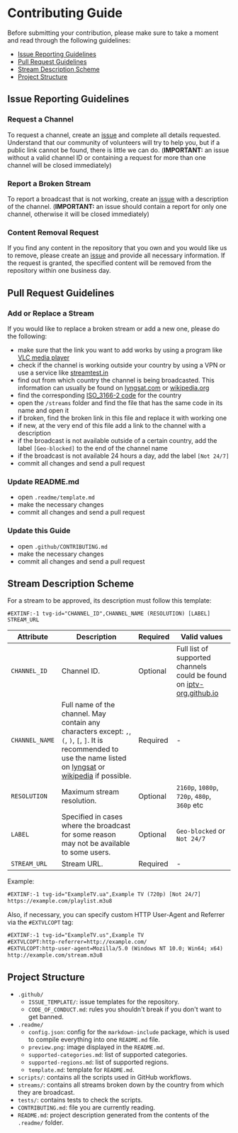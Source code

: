 # Contributing Guide

Before submitting your contribution, please make sure to take a moment and read through the following guidelines:

- [Issue Reporting Guidelines](#issue-reporting-guidelines)
- [Pull Request Guidelines](#pull-request-guidelines)
- [Stream Description Scheme](#stream-description-scheme)
- [Project Structure](#project-structure)

## Issue Reporting Guidelines

### Request a Channel

To request a channel, create an [issue](https://github.com/iptv-org/iptv/issues/new?labels=channel+request&template=------channel-request.yml&title=Add%3A+) and complete all details requested. Understand that our community of volunteers will try to help you, but if a public link cannot be found, there is little we can do. (**IMPORTANT:** an issue without a valid channel ID or containing a request for more than one channel will be closed immediately)

### Report a Broken Stream

To report a broadcast that is not working, create an [issue](https://github.com/iptv-org/iptv/issues/new?labels=🛠+broken+stream&template=-----broken-stream.yml&title=Broken%3A+) with a description of the channel. (**IMPORTANT:** an issue should contain a report for only one channel, otherwise it will be closed immediately)

### Content Removal Request

If you find any content in the repository that you own and you would like us to remove, please create an [issue](https://github.com/iptv-org/iptv/issues/new?labels=❌+removal+request&template=--removal-request.yml&title=Remove%3A+) and provide all necessary information. If the request is granted, the specified content will be removed from the repository within one business day.

## Pull Request Guidelines

### Add or Replace a Stream

If you would like to replace a broken stream or add a new one, please do the following:

- make sure that the link you want to add works by using a program like [VLC media player](https://www.videolan.org/vlc/index.html)
- check if the channel is working outside your country by using a VPN or use a service like [streamtest.in](https://streamtest.in/)
- find out from which country the channel is being broadcasted. This information can usually be found on [lyngsat.com](https://www.lyngsat.com/search.html) or [wikipedia.org](https://www.wikipedia.org/)
- find the corresponding [ISO_3166-2 code](https://en.wikipedia.org/wiki/ISO_3166-2) for the country
- open the `/streams` folder and find the file that has the same code in its name and open it
- if broken, find the broken link in this file and replace it with working one
- if new, at the very end of this file add a link to the channel with a description
- if the broadcast is not available outside of a certain country, add the label `[Geo-blocked]` to the end of the channel name
- if the broadcast is not available 24 hours a day, add the label `[Not 24/7]`
- commit all changes and send a pull request

### Update README.md

- open `.readme/template.md`
- make the necessary changes
- commit all changes and send a pull request

### Update this Guide

- open `.github/CONTRIBUTING.md`
- make the necessary changes
- commit all changes and send a pull request

## Stream Description Scheme

For a stream to be approved, its description must follow this template:

```
#EXTINF:-1 tvg-id="CHANNEL_ID",CHANNEL_NAME (RESOLUTION) [LABEL]
STREAM_URL
```

| Attribute      | Description                                                                                                                                                                                                                              | Required | Valid values                                                                                        |
| -------------- | ---------------------------------------------------------------------------------------------------------------------------------------------------------------------------------------------------------------------------------------- | -------- | --------------------------------------------------------------------------------------------------- |
| `CHANNEL_ID`   | Channel ID.                                                                                                                                                                                                                              | Optional | Full list of supported channels could be found on [iptv-org.github.io](https://iptv-org.github.io/) |
| `CHANNEL_NAME` | Full name of the channel. May contain any characters except: `,`, `(`, `)`, `[`, `]`. It is recommended to use the name listed on [lyngsat](https://www.lyngsat.com/search.html) or [wikipedia](https://www.wikipedia.org/) if possible. | Required | -                                                                                                   |
| `RESOLUTION`   | Maximum stream resolution.                                                                                                                                                                                                               | Optional | `2160p`, `1080p`, `720p`, `480p`, `360p` etc                                                        |
| `LABEL`        | Specified in cases where the broadcast for some reason may not be available to some users.                                                                                                                                               | Optional | `Geo-blocked` or `Not 24/7`                                                                         |
| `STREAM_URL`   | Stream URL.                                                                                                                                                                                                                              | Required | -                                                                                                   |

Example:

```xml
#EXTINF:-1 tvg-id="ExampleTV.ua",Example TV (720p) [Not 24/7]
https://example.com/playlist.m3u8
```

Also, if necessary, you can specify custom HTTP User-Agent and Referrer via the `#EXTVLCOPT` tag:

```xml
#EXTINF:-1 tvg-id="ExampleTV.us",Example TV
#EXTVLCOPT:http-referrer=http://example.com/
#EXTVLCOPT:http-user-agent=Mozilla/5.0 (Windows NT 10.0; Win64; x64)
http://example.com/stream.m3u8
```

## Project Structure

- `.github/`
  - `ISSUE_TEMPLATE/`: issue templates for the repository.
  - `CODE_OF_CONDUCT.md`: rules you shouldn't break if you don't want to get banned.
- `.readme/`
  - `config.json`: config for the `markdown-include` package, which is used to compile everything into one `README.md` file.
  - `preview.png`: image displayed in the `README.md`.
  - `supported-categories.md`: list of supported categories.
  - `supported-regions.md`: list of supported regions.
  - `template.md`: template for `README.md`.
- `scripts/`: contains all the scripts used in GitHub workflows.
- `streams/`: contains all streams broken down by the country from which they are broadcast.
- `tests/`: contains tests to check the scripts.
- `CONTRIBUTING.md`: file you are currently reading.
- `README.md`: project description generated from the contents of the `.readme/` folder.
